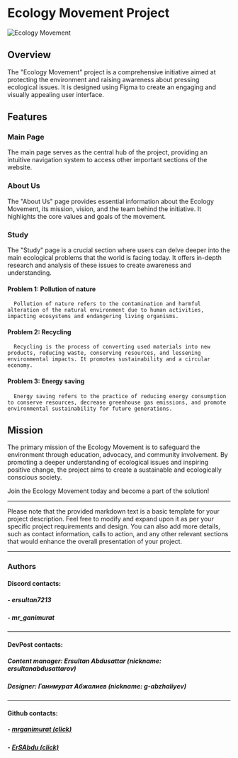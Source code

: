 # Ecology Movement Project

![Ecology Movement]([link_to_project_image.png](https://cdn.discordapp.com/attachments/1130961370138030171/1134864612370677790/ImageLogo.png))

## Overview

The "Ecology Movement" project is a comprehensive initiative aimed at protecting the environment and raising awareness about pressing ecological issues. It is designed using Figma to create an engaging and visually appealing user interface.

## Features

 ### Main Page
   The main page serves as the central hub of the project, providing an intuitive navigation system to access other important sections of the website.

 ### About Us
   The "About Us" page provides essential information about the Ecology Movement, its mission, vision, and the team behind the initiative. It highlights the core values and goals of the movement.

 ### Study
   The "Study" page is a crucial section where users can delve deeper into the main ecological problems that the world is facing today. It offers in-depth research and analysis of these issues to create awareness and understanding.

   #### Problem 1: Pollution of nature
      Pollution of nature refers to the contamination and harmful alteration of the natural environment due to human activities, impacting ecosystems and endangering living organisms.

   #### Problem 2: Recycling
      Recycling is the process of converting used materials into new products, reducing waste, conserving resources, and lessening environmental impacts. It promotes sustainability and a circular economy.

   #### Problem 3: Energy saving
      Energy saving refers to the practice of reducing energy consumption to conserve resources, decrease greenhouse gas emissions, and promote environmental sustainability for future generations.

## Mission

The primary mission of the Ecology Movement is to safeguard the environment through education, advocacy, and community involvement. By promoting a deeper understanding of ecological issues and inspiring positive change, the project aims to create a sustainable and ecologically conscious society.

Join the Ecology Movement today and become a part of the solution!

---

Please note that the provided markdown text is a basic template for your project description. Feel free to modify and expand upon it as per your specific project requirements and design. You can also add more details, such as contact information, calls to action, and any other relevant sections that would enhance the overall presentation of your project.

---

### Authors
#### Discord contacts:
##### - ersultan7213
##### - mr_ganimurat

---

#### DevPost contacts:
##### Content manager: Ersultan Abdusattar (nickname: ersultanabdusattarov)
##### Designer: Ганимурат Абжалиев (nickname: g-abzhaliyev)

---

#### Github contacts:
##### - [mrganimurat (click)](https://github.com/mrganimurat)
##### - [ErSAbdu (click)](https://github.com/ErSAbdu)

